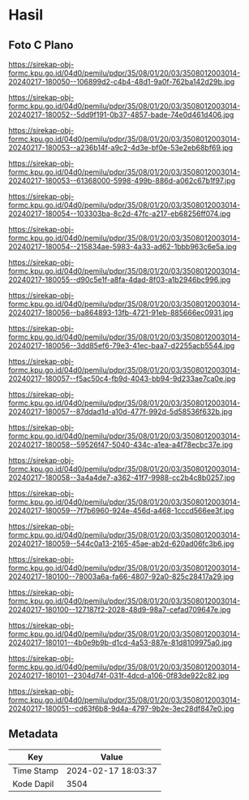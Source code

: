 # Hasil

## Foto C Plano

https://sirekap-obj-formc.kpu.go.id/04d0/pemilu/pdpr/35/08/01/20/03/3508012003014-20240217-180050--106899d2-c4b4-48d1-9a0f-762ba142d29b.jpg

https://sirekap-obj-formc.kpu.go.id/04d0/pemilu/pdpr/35/08/01/20/03/3508012003014-20240217-180052--5dd9f191-0b37-4857-bade-74e0d461d406.jpg

https://sirekap-obj-formc.kpu.go.id/04d0/pemilu/pdpr/35/08/01/20/03/3508012003014-20240217-180053--a236b14f-a9c2-4d3e-bf0e-53e2eb68bf69.jpg

https://sirekap-obj-formc.kpu.go.id/04d0/pemilu/pdpr/35/08/01/20/03/3508012003014-20240217-180053--61368000-5998-499b-886d-a062c67b1f97.jpg

https://sirekap-obj-formc.kpu.go.id/04d0/pemilu/pdpr/35/08/01/20/03/3508012003014-20240217-180054--103303ba-8c2d-47fc-a217-eb68256ff074.jpg

https://sirekap-obj-formc.kpu.go.id/04d0/pemilu/pdpr/35/08/01/20/03/3508012003014-20240217-180054--215834ae-5983-4a33-ad62-1bbb963c6e5a.jpg

https://sirekap-obj-formc.kpu.go.id/04d0/pemilu/pdpr/35/08/01/20/03/3508012003014-20240217-180055--d90c5e1f-a8fa-4dad-8f03-a1b2946bc996.jpg

https://sirekap-obj-formc.kpu.go.id/04d0/pemilu/pdpr/35/08/01/20/03/3508012003014-20240217-180056--ba864893-13fb-4721-91eb-885666ec0931.jpg

https://sirekap-obj-formc.kpu.go.id/04d0/pemilu/pdpr/35/08/01/20/03/3508012003014-20240217-180056--3dd85ef6-79e3-41ec-baa7-d2255acb5544.jpg

https://sirekap-obj-formc.kpu.go.id/04d0/pemilu/pdpr/35/08/01/20/03/3508012003014-20240217-180057--f5ac50c4-fb9d-4043-bb94-9d233ae7ca0e.jpg

https://sirekap-obj-formc.kpu.go.id/04d0/pemilu/pdpr/35/08/01/20/03/3508012003014-20240217-180057--87ddad1d-a10d-477f-992d-5d58536f632b.jpg

https://sirekap-obj-formc.kpu.go.id/04d0/pemilu/pdpr/35/08/01/20/03/3508012003014-20240217-180058--59526f47-5040-434c-a1ea-a4f78ecbc37e.jpg

https://sirekap-obj-formc.kpu.go.id/04d0/pemilu/pdpr/35/08/01/20/03/3508012003014-20240217-180058--3a4a4de7-a362-41f7-9988-cc2b4c8b0257.jpg

https://sirekap-obj-formc.kpu.go.id/04d0/pemilu/pdpr/35/08/01/20/03/3508012003014-20240217-180059--7f7b6960-924e-456d-a468-1cccd566ee3f.jpg

https://sirekap-obj-formc.kpu.go.id/04d0/pemilu/pdpr/35/08/01/20/03/3508012003014-20240217-180059--544c0a13-2165-45ae-ab2d-620ad06fc3b6.jpg

https://sirekap-obj-formc.kpu.go.id/04d0/pemilu/pdpr/35/08/01/20/03/3508012003014-20240217-180100--78003a6a-fa66-4807-92a0-825c28417a29.jpg

https://sirekap-obj-formc.kpu.go.id/04d0/pemilu/pdpr/35/08/01/20/03/3508012003014-20240217-180100--127187f2-2028-48d9-98a7-cefad709647e.jpg

https://sirekap-obj-formc.kpu.go.id/04d0/pemilu/pdpr/35/08/01/20/03/3508012003014-20240217-180101--4b0e9b9b-d1cd-4a53-887e-81d8109975a0.jpg

https://sirekap-obj-formc.kpu.go.id/04d0/pemilu/pdpr/35/08/01/20/03/3508012003014-20240217-180101--2304d74f-031f-4dcd-a106-0f83de922c82.jpg

https://sirekap-obj-formc.kpu.go.id/04d0/pemilu/pdpr/35/08/01/20/03/3508012003014-20240217-180051--cd63f6b8-9d4a-4797-9b2e-3ec28df847e0.jpg


## Metadata

| Key        | Value               |
| ---------- | ------------------- |
| Time Stamp | 2024-02-17 18:03:37 |
| Kode Dapil | 3504                |



